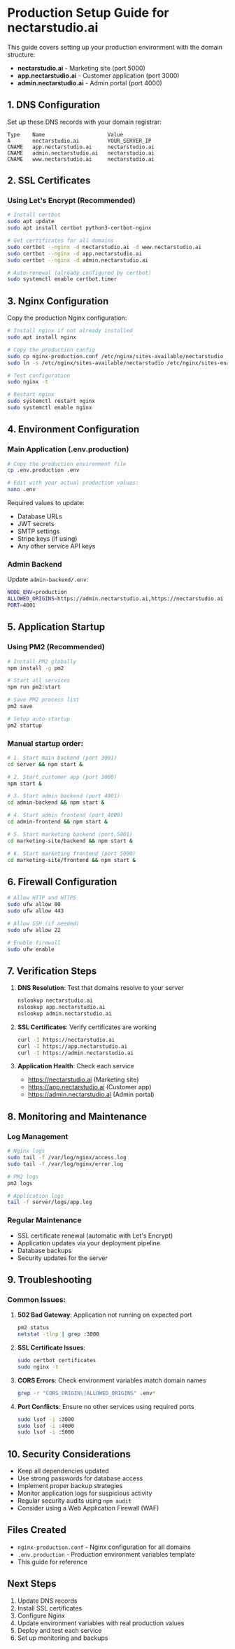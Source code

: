 # Production Setup Guide for nectarstudio.ai

This guide covers setting up your production environment with the domain structure:
- **nectarstudio.ai** - Marketing site (port 5000)
- **app.nectarstudio.ai** - Customer application (port 3000)
- **admin.nectarstudio.ai** - Admin portal (port 4000)

## 1. DNS Configuration

Set up these DNS records with your domain registrar:

```
Type    Name                    Value
A       nectarstudio.ai         YOUR_SERVER_IP
CNAME   app.nectarstudio.ai     nectarstudio.ai
CNAME   admin.nectarstudio.ai   nectarstudio.ai
CNAME   www.nectarstudio.ai     nectarstudio.ai
```

## 2. SSL Certificates

### Using Let's Encrypt (Recommended)
```bash
# Install certbot
sudo apt update
sudo apt install certbot python3-certbot-nginx

# Get certificates for all domains
sudo certbot --nginx -d nectarstudio.ai -d www.nectarstudio.ai
sudo certbot --nginx -d app.nectarstudio.ai
sudo certbot --nginx -d admin.nectarstudio.ai

# Auto-renewal (already configured by certbot)
sudo systemctl enable certbot.timer
```

## 3. Nginx Configuration

Copy the production Nginx configuration:

```bash
# Install nginx if not already installed
sudo apt install nginx

# Copy the production config
sudo cp nginx-production.conf /etc/nginx/sites-available/nectarstudio
sudo ln -s /etc/nginx/sites-available/nectarstudio /etc/nginx/sites-enabled/

# Test configuration
sudo nginx -t

# Restart nginx
sudo systemctl restart nginx
sudo systemctl enable nginx
```

## 4. Environment Configuration

### Main Application (.env.production)
```bash
# Copy the production environment file
cp .env.production .env

# Edit with your actual production values:
nano .env
```

Required values to update:
- Database URLs
- JWT secrets
- SMTP settings
- Stripe keys (if using)
- Any other service API keys

### Admin Backend
Update `admin-backend/.env`:
```bash
NODE_ENV=production
ALLOWED_ORIGINS=https://admin.nectarstudio.ai,https://nectarstudio.ai
PORT=4001
```

## 5. Application Startup

### Using PM2 (Recommended)
```bash
# Install PM2 globally
npm install -g pm2

# Start all services
npm run pm2:start

# Save PM2 process list
pm2 save

# Setup auto-startup
pm2 startup
```

### Manual startup order:
```bash
# 1. Start main backend (port 3001)
cd server && npm start &

# 2. Start customer app (port 3000)
npm start &

# 3. Start admin backend (port 4001)
cd admin-backend && npm start &

# 4. Start admin frontend (port 4000)
cd admin-frontend && npm start &

# 5. Start marketing backend (port 5001)
cd marketing-site/backend && npm start &

# 6. Start marketing frontend (port 5000)
cd marketing-site/frontend && npm start &
```

## 6. Firewall Configuration

```bash
# Allow HTTP and HTTPS
sudo ufw allow 80
sudo ufw allow 443

# Allow SSH (if needed)
sudo ufw allow 22

# Enable firewall
sudo ufw enable
```

## 7. Verification Steps

1. **DNS Resolution**: Test that domains resolve to your server
   ```bash
   nslookup nectarstudio.ai
   nslookup app.nectarstudio.ai
   nslookup admin.nectarstudio.ai
   ```

2. **SSL Certificates**: Verify certificates are working
   ```bash
   curl -I https://nectarstudio.ai
   curl -I https://app.nectarstudio.ai
   curl -I https://admin.nectarstudio.ai
   ```

3. **Application Health**: Check each service
   - https://nectarstudio.ai (Marketing site)
   - https://app.nectarstudio.ai (Customer app)
   - https://admin.nectarstudio.ai (Admin portal)

## 8. Monitoring and Maintenance

### Log Management
```bash
# Nginx logs
sudo tail -f /var/log/nginx/access.log
sudo tail -f /var/log/nginx/error.log

# PM2 logs
pm2 logs

# Application logs
tail -f server/logs/app.log
```

### Regular Maintenance
- SSL certificate renewal (automatic with Let's Encrypt)
- Application updates via your deployment pipeline
- Database backups
- Security updates for the server

## 9. Troubleshooting

### Common Issues:

1. **502 Bad Gateway**: Application not running on expected port
   ```bash
   pm2 status
   netstat -tlnp | grep :3000
   ```

2. **SSL Certificate Issues**:
   ```bash
   sudo certbot certificates
   sudo nginx -t
   ```

3. **CORS Errors**: Check environment variables match domain names
   ```bash
   grep -r "CORS_ORIGIN\|ALLOWED_ORIGINS" .env*
   ```

4. **Port Conflicts**: Ensure no other services using required ports
   ```bash
   sudo lsof -i :3000
   sudo lsof -i :4000
   sudo lsof -i :5000
   ```

## 10. Security Considerations

- Keep all dependencies updated
- Use strong passwords for database access
- Implement proper backup strategies
- Monitor application logs for suspicious activity
- Regular security audits using `npm audit`
- Consider using a Web Application Firewall (WAF)

## Files Created

- `nginx-production.conf` - Nginx configuration for all domains
- `.env.production` - Production environment variables template
- This guide for reference

## Next Steps

1. Update DNS records
2. Install SSL certificates
3. Configure Nginx
4. Update environment variables with real production values
5. Deploy and test each service
6. Set up monitoring and backups